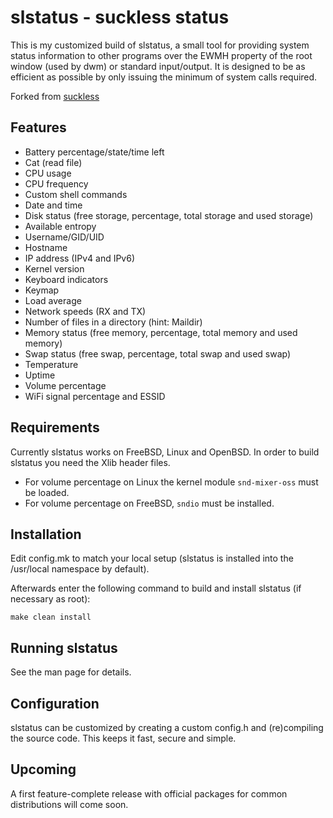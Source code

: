 # slstatus - suckless status
This is my customized build of slstatus, a small tool for providing system
status information to other programs over the EWMH property of the root window
(used by dwm) or standard input/output. It is designed to be as efficient as
possible by only issuing the minimum of system calls required.

Forked from [suckless](https://git.suckless.org/slstatus)

## Features
* Battery percentage/state/time left
* Cat (read file)
* CPU usage
* CPU frequency
* Custom shell commands
* Date and time
* Disk status (free storage, percentage, total storage and used storage)
* Available entropy
* Username/GID/UID
* Hostname
* IP address (IPv4 and IPv6)
* Kernel version
* Keyboard indicators
* Keymap
* Load average
* Network speeds (RX and TX)
* Number of files in a directory (hint: Maildir)
* Memory status (free memory, percentage, total memory and used memory)
* Swap status (free swap, percentage, total swap and used swap)
* Temperature
* Uptime
* Volume percentage
* WiFi signal percentage and ESSID


## Requirements
Currently slstatus works on FreeBSD, Linux and OpenBSD.
In order to build slstatus you need the Xlib header files.

* For volume percentage on Linux the kernel module `snd-mixer-oss` must be
  loaded.
* For volume percentage on FreeBSD, `sndio` must be installed.


## Installation
Edit config.mk to match your local setup (slstatus is installed into the
/usr/local namespace by default).

Afterwards enter the following command to build and install slstatus (if
necessary as root):

```
make clean install
```


## Running slstatus
See the man page for details.


## Configuration
slstatus can be customized by creating a custom config.h and (re)compiling the
source code. This keeps it fast, secure and simple.


## Upcoming
A first feature-complete release with official packages for common distributions
will come soon.
